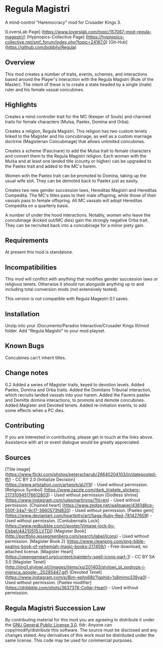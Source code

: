 # Regula Magistri

A mind-control "Haremocracy" mod for Crusader Kings 3.

[LoversLab Page] (https://www.loverslab.com/topic/157067-mod-regula-magestri/)
[Hypnopics-Collective Page] (https://hypnopics-collective.net/smf_forum/index.php?topic=24167.0)
[Git-Hub] (https://github.com/bobbily/Regula)

## Overview

This mod creates a number of traits, events, schemes, and interactions based around the Player's interaction with the Regula Magistri (Rule of the Master). The intent of these is to create a state headed by a single (male) ruler and his female vassal concubines. 


## Highlights

Creates a mind controller trait for the MC (Keeper of Souls) and charmed traits for female characters (Mulsa, Paelex, Domina and Orba).

Creates a religion, Regula Magistri. This religion has two custom tenets linked to the Magister and his concubinage, as well as a custom marriage doctrine (Magisterian Concubinage) that allows unlimited concubines.

Creates a scheme (Fascinare) to add the Mulsa trait to female characters and convert them to the Regula Magistri religion. Each woman with the Mulsa and at least one landed title (county or higher) can be upgraded to the Paelex trait and added to the MC's harem.

Women with the Paelex trait can be promoted to Domina, taking up the usual wife slot. They can be demoted back to Paelex just as easily.

Creates two new gender succession laws, Hereditas Magistri and Hereditas Compedita. The MC's titles pass to their male offspring, while those of their vassals pass to female offspring. All MC vassals will adopt Hereditas Compedita on a quarterly basis.

A number of under the hood interactions. Notably, women who leave the concubinage (kicked out/MC dies) gain the strongly negative Orba trait. They can be recruited back into a concubinage for a minor piety gain.


## Requirements

At present this mod is standalone.


## Incompatibilities

This mod will conflict with anything that modifies gender succession laws or religious tenets. Otherwise it should run alongside anything up to and including total conversion mods (not extensively tested).

This version is not compatible with Regula Magestri 0.1 saves.


## Installation
Unzip into your /Documents/Paradox Interactive/Crusader Kings III/mod folder. 
Add "Regula Magistri" to your mod playset.


## Known Bugs
Concubines can't inherit titles.


## Change notes
0.2
Added a series of Magister traits, keyed to devotion levels.
Added Paelex, Domina and Orba traits.
Added the Domitans Tribunal interaction, which recruits landed vassals into your harem.
Added the Favens paelex and Demitte domina interactions, to promote and demote concubines.
Added Magister and Devoted tenets.
Added re-initiation events, to add some effects when a PC dies.



## Contributing

If you are interested in contributing, please get in touch at the links above. Assistance with art or event dialogue would be greatly appreciated.


## Sources
[Title image] (https://www.flickr.com/photos/peterscherub/26640204103/in/dateposted-ff/) - CC BY 2.0
[Initialize Decision] (https://www.artstation.com/artwork/alJY9)  - Used without permission.
[Religious Symbol] (https://www.zazzle.com/dark_triskele_stickers-217310945176612803) - Used without permission
[Godless shrine] (https://www.instagram.com/julesmartinvos/?hl=en) - Used without permission.
[Chained heart] (https://www.zedge.net/wallpaper/4361d8ce-550f-34a7-9c17-3660573fd820) - Used without permission.
[Paelex gem] (https://www.deviantart.com/heartkitty/art/Saga-Ruby-Red-781427609) - Used without permission.
[Contubernalis Lock] (https://www.redbubble.com/i/poster/Vintage-lock-by-Elsbet/44210515.LVTDI) 
[Magister Book] (http://portfolio.jessegreenberg.com/search/label/Icons) - Used without permission.
[Magister Book 2] (https://www.cleanpng.com/png-bible-psalms-book-of-nehemiah-magic-books-217459/) - Free download, no attached license.
[Magister Heart] (https://opengameart.org/content/painterly-spell-icons-part-1) - CC BY SA 3.0
[Magister Tenet] (http://img1.stylowi.pl//images/items/xs/201403/stylowi_pl_podroze-i-miejsca_google-_20285447.gif)
[Devoted Tenet] (https://www.instagram.com/p/Bim-ephn68l/?igshid=1s8mimo339ya0) - Used without permission.
[Paelex modifier] (https://dribbble.com/shots/3637376-Collar-Heart) - Used without permission.

## Regula Magistri Succession Law
By contributing material for this mod you are agreeing to distribute it under the [GNU General Public License 3.0](https://gitgud.io/cherisong/carnalitas/-/blob/development/LICENSE.md).
tldr: 
Anyone can copy/modify/distribute this software.  The source must be disclosed and any changes stated.
Any derivatives of this work must be distributed under the same license.
This code may be used for commercial purposes.
